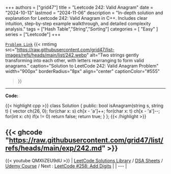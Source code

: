 
+++
authors = ["grid47"]
title = "Leetcode 242: Valid Anagram"
date = "2024-10-13"
lastmod = "2024-11-06"
description = "In-depth solution and explanation for Leetcode 242: Valid Anagram in C++. Includes clear intuition, step-by-step example walkthrough, and detailed complexity analysis."
tags = ["Hash Table","String","Sorting"]
categories = [
    "Easy"
]
series = ["Leetcode"]
+++



[`Problem Link`](https://leetcode.com/problems/valid-anagram/description/)
{{< rmtimg 
    src="https://raw.githubusercontent.com/grid47/list-images/refs/heads/main/list/242.webp" 
    alt="Two strings gently transforming into each other, with letters rearranging to form valid anagrams."
    caption="Solution to LeetCode 242: Valid Anagram Problem"
    width="900px"
    borderRadius="8px"
    align="center" 
    captionColor="#555"
>}}
---
**Code:**

{{< highlight cpp >}}
class Solution {
public:
    bool isAnagram(string s, string t) {
        vector<int> ch(26, 0);
        for(char x: s) ch[x - 'a']++;
        for(char x: t) ch[x - 'a']--;
        for(int x: ch) if(x != 0) return false;
        return true;
    }
};
{{< /highlight >}}

{{< ghcode "https://raw.githubusercontent.com/grid47/list/refs/heads/main/exp/242.md" >}}
---
{{< youtube QMXliZEU9dU >}}
| [LeetCode Solutions Library](https://grid47.xyz/leetcode/) / [DSA Sheets](https://grid47.xyz/sheets/) / [Udemy Course](https://grid47.xyz/courses/) / Next : [LeetCode #258: Add Digits](https://grid47.xyz/posts/leetcode-258-add-digits-solution/) |
| --- |
